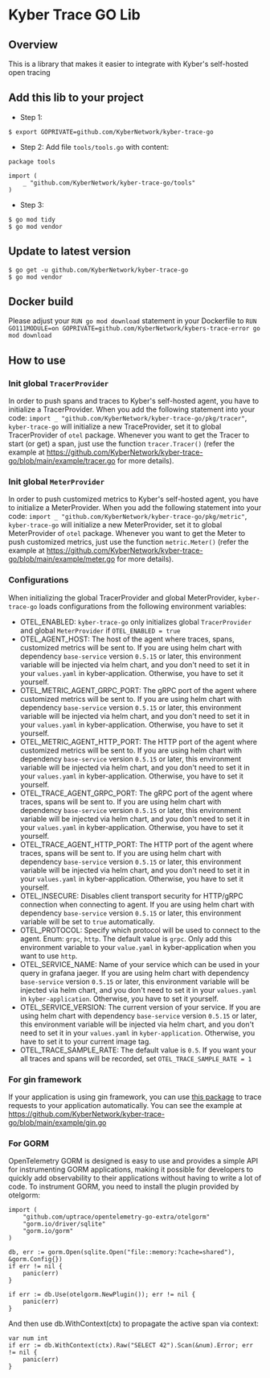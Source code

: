 # Kyber Trace GO Lib

## Overview
This is a library that makes it easier to integrate with Kyber's self-hosted open tracing

## Add this lib to your project
- Step 1:
```
$ export GOPRIVATE=github.com/KyberNetwork/kyber-trace-go
```
- Step 2: Add file `tools/tools.go` with content:
```
package tools

import (
    _ "github.com/KyberNetwork/kyber-trace-go/tools"
)
```
- Step 3:
```
$ go mod tidy
$ go mod vendor
```

## Update to latest version
```
$ go get -u github.com/KyberNetwork/kyber-trace-go
$ go mod vendor
```

## Docker build
Please adjust your `RUN go mod download` statement in your Dockerfile to `RUN GO111MODULE=on GOPRIVATE=github.com/KyberNetwork/kybers-trace-error go mod download`

## How to use

### Init global `TracerProvider`
In order to push spans and traces to Kyber's self-hosted agent, you have to initialize a TracerProvider. When you add the following statement into your code: `import _ "github.com/KyberNetwork/kyber-trace-go/pkg/tracer"`, `kyber-trace-go` will initialize a new TraceProvider, set it to global TracerProvider of `otel` package. Whenever you want to get the Tracer to start (or get) a span, just use the function `tracer.Tracer()` (refer the example at https://github.com/KyberNetwork/kyber-trace-go/blob/main/example/tracer.go for more details).
### Init global `MeterProvider`
In order to push customized metrics to Kyber's self-hosted agent, you have to initialize a MeterProvider. When you add the following statement into your code: `import _ "github.com/KyberNetwork/kyber-trace-go/pkg/metric"`, `kyber-trace-go` will initialize a new MeterProvider, set it to global MeterProvider of `otel` package. Whenever you want to get the Meter to push customized metrics, just use the function `metric.Meter()` (refer the example at https://github.com/KyberNetwork/kyber-trace-go/blob/main/example/meter.go for more details).
### Configurations
When initializing the global TracerProvider and global MeterProvider, `kyber-trace-go` loads configurations from the following environment variables: 
  - OTEL_ENABLED: `kyber-trace-go` only initializes global `TracerProvider` and global `MeterProvider` if  `OTEL_ENABLED = true`
  - OTEL_AGENT_HOST: The host of the agent where traces, spans, customized metrics will be sent to. If you are using helm chart with dependency `base-service` version `0.5.15` or later, this environment variable will be injected via helm chart, and you don't need to set it in your `values.yaml` in kyber-application. Otherwise, you have to set it yourself.
  - OTEL_METRIC_AGENT_GRPC_PORT: The gRPC port of the agent where customized metrics will be sent to. If you are using helm chart with dependency `base-service` version `0.5.15` or later, this environment variable will be injected via helm chart, and you don't need to set it in your `values.yaml` in kyber-application. Otherwise, you have to set it yourself.
  - OTEL_METRIC_AGENT_HTTP_PORT: The HTTP port of the agent where customized metrics will be sent to. If you are using helm chart with dependency `base-service` version `0.5.15` or later, this environment variable will be injected via helm chart, and you don't need to set it in your `values.yaml` in kyber-application. Otherwise, you have to set it yourself.
  - OTEL_TRACE_AGENT_GRPC_PORT: The gRPC port of the agent where traces, spans will be sent to. If you are using helm chart with dependency `base-service` version `0.5.15` or later, this environment variable will be injected via helm chart, and you don't need to set it in your `values.yaml` in kyber-application. Otherwise, you have to set it yourself.
  - OTEL_TRACE_AGENT_HTTP_PORT: The HTTP port of the agent where traces, spans will be sent to. If you are using helm chart with dependency `base-service` version `0.5.15` or later, this environment variable will be injected via helm chart, and you don't need to set it in your `values.yaml` in kyber-application. Otherwise, you have to set it yourself.
  - OTEL_INSECURE: Disables client transport security for HTTP/gRPC connection when connecting to agent. If you are using helm chart with dependency `base-service` version `0.5.15` or later, this environment variable will be set to `true` automatically.
  - OTEL_PROTOCOL: Specify which protocol will be used to connect to the agent. Enum: `grpc`, `http`. The default value is `grpc`. Only add this environment variable to your `value.yaml` in kyber-application when you want to use `http`.
  - OTEL_SERVICE_NAME: Name of your service which can be used in your query in grafana jaeger. If you are using helm chart with dependency `base-service` version `0.5.15` or later, this environment variable will be injected via helm chart, and you don't need to set it in your `values.yaml` in `kyber-application`. Otherwise, you have to set it yourself.
  - OTEL_SERVICE_VERSION: The current version of your service. If you are using helm chart with dependency `base-service` version `0.5.15` or later, this environment variable will be injected via helm chart, and you don't need to set it in your `values.yaml` in `kyber-application`. Otherwise, you have to set it to your current image tag.
  - OTEL_TRACE_SAMPLE_RATE: The default value is `0.5`. If you want your all traces and spans will be recorded, set `OTEL_TRACE_SAMPLE_RATE = 1`

### For gin framework
If your application is using gin framework, you can use [this package](https://pkg.go.dev/go.opentelemetry.io/contrib/instrumentation/github.com/gin-gonic/gin/otelgin) to trace requests to your application automatically. You can see the example at https://github.com/KyberNetwork/kyber-trace-go/blob/main/example/gin.go

### For GORM
OpenTelemetry GORM is designed is easy to use and provides a simple API for instrumenting GORM applications, making it possible for developers to quickly add observability to their applications without having to write a lot of code. To instrument GORM, you need to install the plugin provided by otelgorm:
```
import (
	"github.com/uptrace/opentelemetry-go-extra/otelgorm"
	"gorm.io/driver/sqlite"
	"gorm.io/gorm"
)

db, err := gorm.Open(sqlite.Open("file::memory:?cache=shared"), &gorm.Config{})
if err != nil {
	panic(err)
}

if err := db.Use(otelgorm.NewPlugin()); err != nil {
	panic(err)
}
```
And then use db.WithContext(ctx) to propagate the active span via context:
```
var num int
if err := db.WithContext(ctx).Raw("SELECT 42").Scan(&num).Error; err != nil {
	panic(err)
}
```
